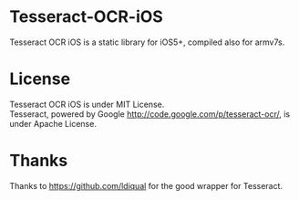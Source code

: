 Tesseract-OCR-iOS
=================

Tesseract OCR iOS is a static library for iOS5+, compiled also for armv7s.


License
=================

Tesseract OCR iOS is under MIT License.
<br />
Tesseract, powered by Google http://code.google.com/p/tesseract-ocr/, is under Apache License.

Thanks
=================

Thanks to https://github.com/ldiqual for the good wrapper for Tesseract.
